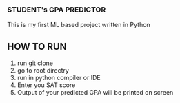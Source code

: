 ### STUDENT's GPA PREDICTOR

This is my first ML based project
written in Python

## HOW TO RUN
1. run git clone <url of project>
2. go to root directry 
3. run in python compiler or IDE
4. Enter you SAT score
5. Output of your predicted GPA will be printed on screen

